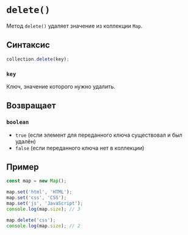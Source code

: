 # `delete()`

Метод `delete()` удаляет значение из коллекции `Map`.

## Синтаксис

```js
collection.delete(key);
```

### `key`

Ключ, значение которого нужно удалить.

## Возвращает

### `boolean`

- `true` (если элемент для переданного ключа существовал и был удалён)
- `false` (если переданного ключа нет в коллекции)

## Пример

```js
const map = new Map();

map.set('html', 'HTML');
map.set('css', 'CSS');
map.set('js', 'JavaScript');
console.log(map.size); // 3

map.delete('css');
console.log(map.size); // 2
```
